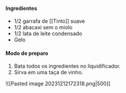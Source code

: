 #### Ingredientes

-  1/2 garrafa de [[Tinto]] suave
-  1/2 abacaxi sem o miolo
-  1/2 lata de leite condensado
-  Gelo

#### Modo de preparo

1. Bata todos os ingredientes no liquidificador.
2. Sirva em uma taça de vinho.

![[Pasted image 20231212172318.png|500]]